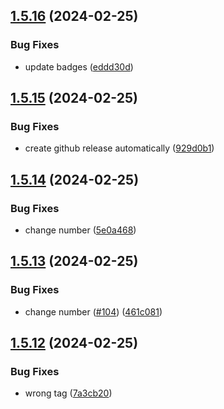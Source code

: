 ## [1.5.16](https://github.com/AlbertHernandez/typescript-library-skeleton/compare/v1.5.15...v1.5.16) (2024-02-25)


### Bug Fixes

* update badges ([eddd30d](https://github.com/AlbertHernandez/typescript-library-skeleton/commit/eddd30dea9cb8f557f952b915bc35e9fbe5446bd))



## [1.5.15](https://github.com/AlbertHernandez/typescript-library-skeleton/compare/v1.5.14...v1.5.15) (2024-02-25)


### Bug Fixes

* create github release automatically ([929d0b1](https://github.com/AlbertHernandez/typescript-library-skeleton/commit/929d0b181eff95956289503da050f827cb389f28))



## [1.5.14](https://github.com/AlbertHernandez/typescript-library-skeleton/compare/v1.5.13...v1.5.14) (2024-02-25)


### Bug Fixes

* change number ([5e0a468](https://github.com/AlbertHernandez/typescript-library-skeleton/commit/5e0a468869128442ed1bbc0fa3ec2fff934c6a8c))



## [1.5.13](https://github.com/AlbertHernandez/typescript-library-skeleton/compare/v1.5.12...v1.5.13) (2024-02-25)


### Bug Fixes

* change number ([#104](https://github.com/AlbertHernandez/typescript-library-skeleton/issues/104)) ([461c081](https://github.com/AlbertHernandez/typescript-library-skeleton/commit/461c0813fcedfc32f3ea5ab28b5dd893ab51715d))



## [1.5.12](https://github.com/AlbertHernandez/typescript-library-skeleton/compare/v1.5.11...v1.5.12) (2024-02-25)


### Bug Fixes

* wrong tag ([7a3cb20](https://github.com/AlbertHernandez/typescript-library-skeleton/commit/7a3cb20f2c3930ff77499f8d81dbffac66dfcc39))



